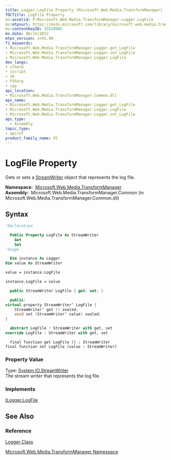 ```yaml
---
title: Logger.LogFile Property (Microsoft.Web.Media.TransformManager)
TOCTitle: LogFile Property
ms:assetid: P:Microsoft.Web.Media.TransformManager.Logger.LogFile
ms:mtpsurl: https://msdn.microsoft.com/library/microsoft.web.media.transformmanager.logger.logfile(v=VS.90)
ms:contentKeyID: 35520985
ms.date: 06/14/2012
mtps_version: v=VS.90
f1_keywords:
- Microsoft.Web.Media.TransformManager.Logger.get_LogFile
- Microsoft.Web.Media.TransformManager.Logger.set_LogFile
- Microsoft.Web.Media.TransformManager.Logger.LogFile
dev_langs:
- csharp
- jscript
- vb
- FSharp
- cpp
api_location:
- Microsoft.Web.Media.TransformManager.Common.dll
api_name:
- Microsoft.Web.Media.TransformManager.Logger.get_LogFile
- Microsoft.Web.Media.TransformManager.Logger.LogFile
- Microsoft.Web.Media.TransformManager.Logger.set_LogFile
api_type:
  - Assembly
topic_type:
- apiref
product_family_name: VS
---
```


# LogFile Property

Gets or sets a [StreamWriter](https://msdn.microsoft.com/library/3ssew6tk) object that represents the log file.

**Namespace:**  [Microsoft.Web.Media.TransformManager](microsoft-web-media-transformmanager-namespace.md)  
**Assembly:**  Microsoft.Web.Media.TransformManager.Common (in Microsoft.Web.Media.TransformManager.Common.dll)

## Syntax

```vb
'Declaration

  Public Property LogFile As StreamWriter
    Get
    Set
'Usage

  Dim instance As Logger
Dim value As StreamWriter

value = instance.LogFile

instance.LogFile = value
```

```csharp
  public StreamWriter LogFile { get; set; }
```

```cpp
  public:
virtual property StreamWriter^ LogFile {
    StreamWriter^ get () sealed;
    void set (StreamWriter^ value) sealed;
}
```

``` fsharp
  abstract LogFile : StreamWriter with get, set
override LogFile : StreamWriter with get, set
```

```jscript
  final function get LogFile () : StreamWriter
final function set LogFile (value : StreamWriter)
```

### Property Value

Type: [System.IO.StreamWriter](https://msdn.microsoft.com/library/3ssew6tk)  
The stream writer that represents the log file.  

### Implements

[ILogger.LogFile](ilogger-logfile-property-microsoft-web-media-transformmanager.md)  

## See Also

### Reference

[Logger Class](logger-class-microsoft-web-media-transformmanager.md)

[Microsoft.Web.Media.TransformManager Namespace](microsoft-web-media-transformmanager-namespace.md)

